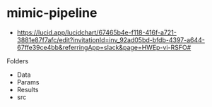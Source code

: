 # mimic-pipeline

* https://lucid.app/lucidchart/67465b4e-f118-416f-a721-3881e87f7afc/edit?invitationId=inv_92ad05bd-bfdb-4397-a644-67ffe39ce4bb&referringApp=slack&page=HWEp-vi-RSFO#


Folders

* Data
* Params
* Results
* src
